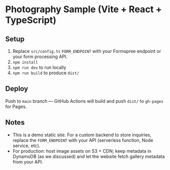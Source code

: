 # Photography Sample (Vite + React + TypeScript)

## Setup
1. Replace `src/config.ts` `FORM_ENDPOINT` with your Formspree endpoint or your form processing API.
2. `npm install`
3. `npm run dev` to run locally
4. `npm run build` to produce `dist/`

## Deploy
Push to `main` branch — GitHub Actions will build and push `dist/` to `gh-pages` for Pages.

## Notes
- This is a demo static site. For a custom backend to store inquiries, replace the `FORM_ENDPOINT` with your API (serverless function, Node service, etc).
- For production: host image assets on S3 + CDN; keep metadata in DynamoDB (as we discussed) and let the website fetch gallery metadata from your API.
